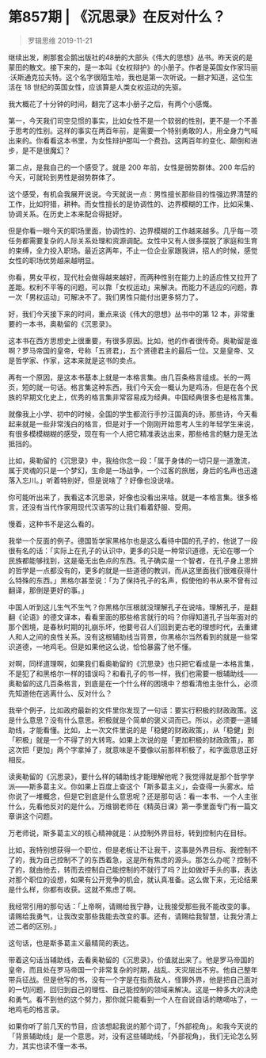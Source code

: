 # 第857期 | 《沉思录》在反对什么？
> 罗辑思维
2019-11-21

继续出发，刷那套企鹅出版社的48册的大部头《伟大的思想》丛书。昨天说的是蒙田的散文。接下来的，是一本叫《女权辩护》的小册子。作者是英国女作家玛丽·沃斯通克拉夫特。这个名字很陌生哈，我也是第一次听说。一翻才知道，这位生活在 18 世纪的英国女性，应该算是人类女权运动的先驱。

我大概花了十分钟的时间，翻完了这本小册子之后，有两个小感慨。

第一，今天我们司空见惯的事实，比如女性不是一个软弱的性别，更不是一个不善于思考的性别。这样的事实在两百年前，是需要一个特别勇敢的人，用全身力气喊出来的。你看看这本书里，为女性辩护那叫一个费劲。这两百年的变化、颠倒和进步，是不是很魔幻？

第二点，是我自己的一个感受了。就是 200 年前，女性是弱势群体。200 年后的今天，可就轮到男性是弱势群体了。

这个感受，有机会我展开说说。今天就说一点：男性擅长那些目的性强边界清楚的工作，比如狩猎，耕种。而女性擅长的是协调性的、边界模糊的工作，比如采集、协调关系。在历史上本来配合得挺好。

但是你看一眼今天的职场里面，协调性的、边界模糊的工作越来越多。几乎每一项任务都需要复杂的人际关系处理和资源调配。女性中又有人很多摆脱了家庭和生育的束缚，全力投入职场。最近这两年，不止一位企业家跟我讲，招人的时候，感觉女性的职场优势越来越明显。

你看，男女平权，现代社会做得越来越好，而两种性别在能力上的适应性又拉开了差距。权利不平等的问题，可以靠「女权运动」来解决。而能力不适应的问题，靠一次「男权运动」可解决不了。我们男性只能付出更多努力了。

好，我们今天接下来的时间，重点来谈《伟大的思想》丛书中的第 12 本，非常重要的一本书，奥勒留的《沉思录》。

这本书在西方思想史上很重要，有很多原因。比如，他的作者很传奇。奥勒留是谁啊？罗马帝国的皇帝，号称「五贤君」，五个贤德君主的最后一位。又是皇帝、又是哲学家、作家，这本来就是这书的卖点。

再有一个原因，是这本书基本上就是一本格言集。由几百条格言组成。长的一两页，短的就一句话。格言集这种东西，我们今天会一概认为是鸡汤，但是在各个民族的早期文化史上，优秀的格言集非常容易成为经典。中国经典很多也是格言集。

就像我上小学、初中的时候，全国的学生都流行手抄汪国真的诗。那些诗，今天看起来就是一些非常浅白的格言，但是对于一个刚刚开始思考人生的年轻学生来说，有很多模模糊糊的感受，现在有一个人把它精准表达出来，那些格言的魅力是无法抵挡的。

比如，奥勒留的《沉思录》中，我给你念一段：「属于身体的一切只是一道激流，属于灵魂的只是一个梦幻，生命是一场战争，一个过客的旅居，身后的名声也迅速落入忘川。」听着特别好，但是说啥了？好像也没说啥。

你可能听出来了，我看这本沉思录，好像也没看出来啥。就是一本格言集。很多格言，还没有当代作家用现代汉语写的让我们看着舒服、受用。

慢着，这种书不是这么看的。

我举一个反面的例子。德国哲学家黑格尔也是这么看待中国的孔子的，他说了一段很有名的话：「实际上在孔子的认识中，更多的只是一种常识道德，无论在哪一个民族都能够找到，这是毫无出色点的东西。孔子确实是一个智者，在孔子身上思辨的哲学是一点都没有的，更多的就是一些道德的教训，而从这里面我们很难获得什么特殊的东西。」黑格尔甚至说：「为了保持孔子的名声，假使他的书从来不曾有过翻译，那倒是更好的事。」

中国人听到这儿生气不生气？你黑格尔压根就没理解孔子在说啥。理解孔子，是翻翻《论语》的德文译本，看看里面的那些格言就行的吗？你得知道孔子当年面对的那个困境，是春秋时期的礼崩乐坏，他要号召人们回到更古老的理想时代，去重建人和人之间的良性关系。没有这根辅助线当背景，你黑格尔当然看到的就是一些常识道德，一地鸡毛。但是如果他这么说，恰恰暴露了他不懂。

对啊，同样道理啊，如果我们看奥勒留的《沉思录》也只把它看成是一本格言集，不是犯了和黑格尔一样的错误吗？和看孔子的书一样，我们也需要一根辅助线——奥勒留的这几百条格言，到底是在一个什么样的困境中？想看清他主张什么，必须先知道他在逃离什么、反对什么？

我举个例子，比如政府最新的文件里你发现了一句话：要实行积极的财政政策。这是什么意思？没有什么意思。积极就是个简单的褒义词而已。所以，必须要一道辅助线，才能看懂。比如，上一次文件里说的是「稳健的财政政策」，从「稳健」到「积极」就是一个不得了的大转弯。如果上次说的是「更加积极的财政政策」，那这次把「更加」两个字拿掉了，就意味是不要像以前那样积极了，和字面意思正好相反。

读奥勒留的《沉思录》，要什么样的辅助线才能理解他呢？我觉得就是那个哲学学派——斯多葛主义。你如果上百度上查这个「斯多葛主义」，会查得一头雾水。给你说了一堆概念，但是它到底是什么意思呢？还是那句话：看一本书、一个人主张什么，先看他反对的是什么。万维钢老师在《精英日课》第一季里面专门有一篇文章讲这个问题。

万老师说，斯多葛主义的核心精神就是：从控制外界目标，转到控制内在目标。

比如，我特别想获得一个职位，但是老板让不让我干，这事是外界目标、我控制不了的，我为自己控制不了的东西着急，这是所有焦虑的源头。那怎么办呢？控制不了的，就由他去，转而去控制自己能控制的不就行了吗？比如做好手头的事，表达对那个职位的设想，如果有公开竞争的机会，就认真准备。这么做下来，无论结果是什么样，你都有收获。这就不焦虑了啊。

我经常引用的那句话：「上帝啊，请赐给我宁静，让我接受那些我不能改变的事。请赐给我勇气，让我改变那些我能去改变的事。还有，请赐给我智慧，让我分清上述二者的区别。」

这句话，也是斯多葛主义最精简的表达。

带着这句话当辅助线，去看奥勒留的《沉思录》，价值就出来了。他是罗马帝国的皇帝，而且处在罗马帝国一个非常复杂的时期，战乱、天灾层出不穷。他自己整年带兵征战。但是他写的书，没有一个字是在指责敌人，怪罪外界，他是把自己面对的一切问题，回归到自己的理性、自己能控制的领域来解决。这是一种多大的决绝和勇气。看不到他的这个努力，那你就只能看到一个人在自说自话的瞎嘀咕了，一地鸡毛的格言录。

如果你听了前几天的节目，应该想起我说的那个词了，「外部视角」。和我今天说的「背景辅助线」是一个意思。对，没有这些辅助线，「外部视角」，我们无论怎么努力，其实也读不懂一本书。
